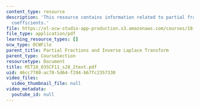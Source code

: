 ```yaml
---
content_type: resource
description: 'This resource contains information related to partial fractions: undetermined
  coefficients.'
file: https://ol-ocw-studio-app-production.s3.amazonaws.com/courses/18-03sc-differential-equations-fall-2011/46cc7780ac785d64f294b67fc2357330_MIT18_03SCF11_s28_2text.pdf
file_type: application/pdf
learning_resource_types: []
ocw_type: OCWFile
parent_title: Partial Fractions and Inverse Laplace Transform
parent_type: CourseSection
resourcetype: Document
title: MIT18_03SCF11_s28_2text.pdf
uid: 46cc7780-ac78-5d64-f294-b67fc2357330
video_files:
  video_thumbnail_file: null
video_metadata:
  youtube_id: null
---
```

